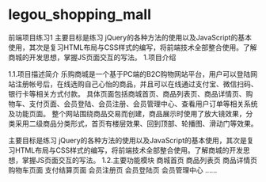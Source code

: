 # legou_shopping_mall
前端项目练习1 主要目标是练习 jQuery的各种方法的使用以及JavaScript的基本使用，其次是复习HTML布局与CSS样式的编写，将前端技术全部整合使用。了解商城的开发思想，掌握JS页面交互的写法。
1.项目介绍

1.1.项目描述简介
乐购商城是一个基于PC端的B2C购物网站平台，用户可以登陆网站注册帐号后，在线选购自己心怡的商品，并且可以在线通过支付宝、微信扫码、银行卡等相关方式付款。 具体页面包括商城首页、商品列表页、商品详情页、购物车、支付页面、会员登陆、会员注册、会员管理中心、查看用户订单等相关系统及功能页面。 整个网站围绕商品交易而创建，商品展示时使用了放大镜效果，分类采用二级商品分类形式，首页有楼层效果、回到顶部、轮播图、滑动门等效果。

主要目标是练习 jQuery的各种方法的使用以及JavaScript的基本使用，其次是复习HTML布局与CSS样式的编写，将前端技术全部整合使用。了解商城的开发思想，掌握JS页面交互的写法。 
1.2.主要功能模块
商城首页
商品列表页
商品详情页
购物车页面
支付结算页面
会员注册页
会员登陆页
会员管理中心
……
